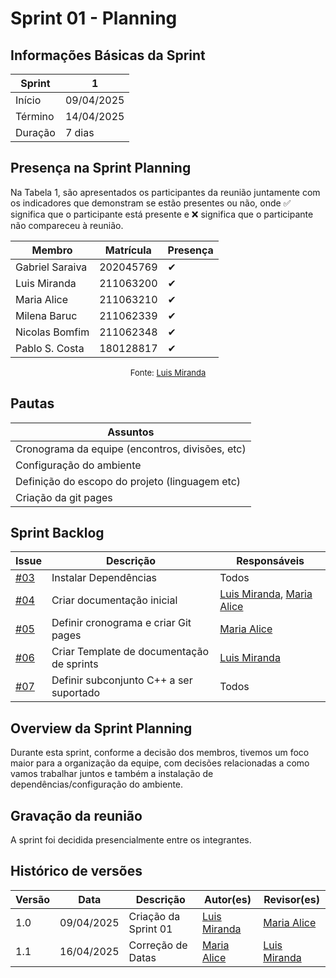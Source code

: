 # Sprint 01 - Planning
<!-- Este é um arquivo base, para criar uma ata, basta copiá-lo e preencher os dados da reunião -->

## Informações Básicas da Sprint

| Sprint  | 1             |
|---------|---------------|
| Início  | 09/04/2025    |
| Término | 14/04/2025    |
| Duração |  7 dias       |

## Presença na Sprint Planning

<!-- Colocar um ✅ se o participante estiver presente ou um ❌ caso negativo -->
Na Tabela 1, são apresentados os participantes da reunião juntamente com os indicadores que demonstram se estão presentes ou não, onde ✅ significa que o participante está presente e ❌ significa que o participante não compareceu à reunião.

| Membro                               | Matrícula        | Presença |
|--------------------------------------|--------------    | ---------|
| Gabriel Saraiva                      | 202045769        | ✔        |
| Luis Miranda                         | 211063200        | ✔        |
| Maria Alice                          | 211063210        | ✔        |
| Milena Baruc                         | 211062339        | ✔        |
| Nicolas Bomfim                       | 211062348        | ✔        |
| Pablo S. Costa                       | 180128817        | ✔        |

<center>

<font size="2"><p style="text-align: center">Fonte: [Luis Miranda](https://github.com/LuisMiranda10)</p></font>

</center>

## Pautas

<!-- pautas discutidas na reunião -->

| Assuntos                  |
|---------------------------|
| Cronograma da equipe (encontros, divisões, etc)                          |
| Configuração do ambiente                          |
| Definição do escopo do projeto (linguagem etc)                          |
| Criação da git pages                         |

## Sprint Backlog 
<!-- decisões feitas pela equipe -->
<!-- Github do time para facilitar ao colocar os responsáveis: 

[Gabriel Saraiva](https://github.com/gabrielsarcan)
[Luis Miranda](https://github.com/LuisMiranda10)
[Milena Baruc](https://github.com/MilenaBaruc)
[Maria Alice](https://github.com/Maliz30)
[Nicolas Bonfim](https://github.com/NickGehjk)
[Pablo S. Costa](https://github.com/pabloheika)

-->


| Issue                                                              | Descrição              | Responsáveis                                                        |
|--------------------------------------------------------------------|------------------------|---------------------------------------------------------------------|
| [#03](https://github.com/Maliz30/Interpretador_Cpp-Py/issues/3)   | Instalar Dependências                     | Todos            |
| [#04](https://github.com/Maliz30/Interpretador_Cpp-Py/issues/4)   | Criar documentação inicial                     | [Luis Miranda](https://github.com/LuisMiranda10), [Maria Alice](https://github.com/Maliz30)            |
| [#05](https://github.com/Maliz30/Interpretador_Cpp-Py/issues/5)   | Definir cronograma e criar Git pages                    | [Maria Alice](https://github.com/Maliz30)            |
| [#06](https://github.com/Maliz30/Interpretador_Cpp-Py/issues/6)   | Criar Template de documentação de sprints                     | [Luis Miranda](https://github.com/LuisMiranda10)            |
| [#07](https://github.com/Maliz30/Interpretador_Cpp-Py/issues/7)   | Definir subconjunto C++ a ser suportado                     | Todos            |


## Overview da Sprint Planning
<!-- compromissos que foram definidos para os integrantes, a data de entrega e os revisores, para facilitar o trabalho, pode pedir
para o chat GPT formar a tabela em HTML -->

Durante esta sprint, conforme a decisão dos membros, tivemos um foco maior para a organização da equipe, com decisões relacionadas a como vamos trabalhar juntos e também a instalação de dependências/configuração do ambiente.

## Gravação da reunião

A sprint foi decidida presencialmente entre os integrantes.

## Histórico de versões


| Versão    | Data           |  Descrição         | Autor(es)                            | Revisor(es)                            |
| --------- | -------------- | ------------------ | ------------------------------------ | -------------------------------------- |
| 1.0       | 09/04/2025     | Criação da Sprint 01           | [Luis Miranda](https://github.com/LuisMiranda10)          | [Maria Alice](https://github.com/Maliz30)            |
| 1.1       | 16/04/2025     | Correção de Datas              | [Maria Alice](https://github.com/Maliz30)                 | [Luis Miranda](https://github.com/LuisMiranda10)     |

